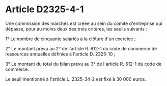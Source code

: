 # Article D2325-4-1

Une commission des marchés est créée au sein du comité d'entreprise qui dépasse, pour au moins deux des trois critères, les seuils suivants : 

1° Le nombre de cinquante salariés à la clôture d'un exercice ; 

2° Le montant prévu au 2° de l'article R. 612-1 du code de commerce de ressources annuelles définies à l'article D. 2325-10 ; 

3° Le montant du total du bilan prévu au 3° de l'article R. 612-1 du code de commerce. 

Le seuil mentionné à l'article L. 2325-34-2 est fixé à 30 000 euros.